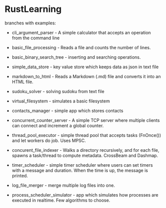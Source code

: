# RustLearning

branches with examples:
- cli_argument_parser - A simple calculator that accepts an operation from the command line
- basic_file_processing - Reads a file and counts the number of lines.
- basic_binary_search_tree - inserting and searching operations.
- simple_data_store - key value store which keeps data as json in text file
- markdown_to_html - Reads a Markdown (.md) file and converts it into an HTML file.
- sudoku_solver - solving sudoku from text file
- virtual_filesystem - simulates a basic filesystem
- contacts_manager - simple app which stores contacts
- concurrent_counter_server - A simple TCP server where multiple clients can connect and increment a global counter.
- thread_pool_executor - simple thread pool that accepts tasks (FnOnce()) and let workers do job. Uses MPSC.
- concurent_file_indexer - Walks a directory recursively, and for each file, spawns a task/thread to compute metadata. CrossBeam and Dashmap.
- timer_scheduler - simple timer scheduler where users can set timers with a message and duration. When the time is up, the message is printed.
- log_file_merger - merge multiple log files into one.

- process_scheduler_simulator - app which simulates how processes are executed in realtime. Few algorithms to choose.
